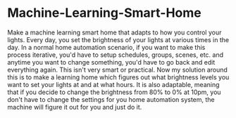 # Machine-Learning-Smart-Home
Make a machine learning smart home that adapts to how you control your lights. Every day, you set the brightness of your lights at various times in the day. In a normal home automation scenario, if you want to make this process iterative, you'd have to setup schedules, groups, scenes, etc. and anytime you want to change something, you'd have to go back and edit everything again. This isn't very smart or practical.  Now my solution around this is to make a learning home which figures out what brightness levels you want to set your lights at and at what hours. It is also adaptable, meaning that if you decide to change the brightness from 80% to 0% at 10pm, you don't have to change the settings for you home automation system, the machine will figure it out for you and just do it.
